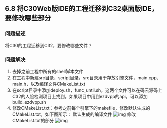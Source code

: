 ## 6.8 将C30Web版IDE的工程迁移到C32桌面版IDE，要修改哪些部分
### 问题描述
将C30的工程迁移到C32，要修改哪些文件？
### 问题解决
1. 去掉之前工程中所有的shell脚本文件
2. 在工程中新建src目录，script目录，src目录用于存放引擎文件，main.cpp、 main.h，以及编译文件CMakeList.txt
3. 在script目录中添加deploy.sh，func_until.sh，这两个文件可以在码云源码上C32的人脸检测项目上找到。如果项目中用到ezdvpp的api，可以添加build_ezdvpp.sh
4. 修改CMakeList.txt：参考之前每个引擎下的makefile，修改默认生成的CMakeList.txt，如下图所示：
默认生成的编译文件
![img](https://gitee.com/Atlas200DK/FAQ/raw/master/part6/img/6-8-1.png)
修改CMakeList.txt的部分
![img](https://gitee.com/Atlas200DK/FAQ/raw/master/part6/img/6-8-2.png)
